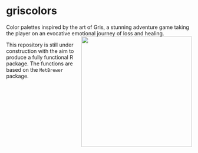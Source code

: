 # griscolors

Color palettes inspired by the art of Gris, a stunning adventure game taking the player on an evocative emotional journey of loss and healing. <img align="right" src="[https://github.com/BlakeRMills/MetBrewer/blob/main/PaletteImages/Hex/MetBrewerHex.jpg](https://github.com/scpederzani/griscolors/blob/main/Gris_logo.jpeg)" width=300>

This repository is still under construction with the aim to produce a fully functional R package. The functions are based on the `MetBrewer` package. 
